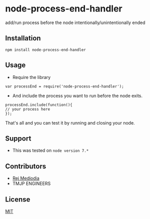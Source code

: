 # node-process-end-handler
add/run process before the node intentionally/unintentionally ended

## Installation

    npm install node-process-end-handler

## Usage
- Require the library
```
var processEnd = require('node-process-end-handler');
```

- And include the process you want to run before the node exits.

```
processEnd.include(function(){
// your process here
});
```

That's all and you can test it by running and closing your node.

## Support
- This was tested on ```node version 7.*```

## Contributors
- [Rej Mediodia](https://github.com/rejtg21)
- TMJP ENGINEERS
## License
[MIT](https://github.com/TMJPEngineering/node-process-end-handler/blob/master/LICENSE)
